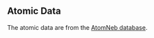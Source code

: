 ## Atomic Data

The atomic data are from the [AtomNeb database](https://github.com/atomneb/AtomNeb-py).

